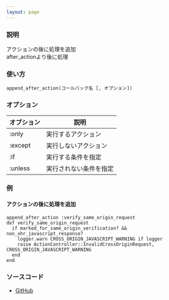 ```yaml
---
layout: page
---
```

### 説明
アクションの後に処理を追加  
after_actionより後に処理

### 使い方
    append_after_action(コールバック名 [, オプション])

### オプション

オプション   | 説明
--------|------------
:only   | 実行するアクション
:except | 実行しないアクション
:if     | 実行する条件を指定
:unless | 実行されない条件を指定

### 例
#### アクションの後に処理を追加
    append_after_action :verify_same_origin_request
    def verify_same_origin_request
      if marked_for_same_origin_verification? && non_xhr_javascript_response?
        logger.warn CROSS_ORIGIN_JAVASCRIPT_WARNING if logger
        raise ActionController::InvalidCrossOriginRequest, CROSS_ORIGIN_JAVASCRIPT_WARNING
      end
    end

### ソースコード
* [GitHub](https://github.com/rails/rails/blob/f33d52c95217212cbacc8d5e44b5a8e3cdc6f5b3/actionpack/lib/abstract_controller/callbacks.rb#L168)